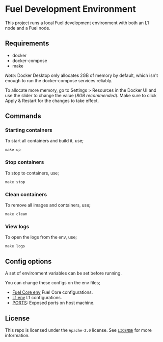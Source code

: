 # Fuel Development Environment

This project runs a local Fuel development environment with both an L1 node and a Fuel node.

## Requirements

- docker
- docker-compose
- make

_Note_: Docker Desktop only allocates 2GB of memory by default, which isn't enough to run the docker-compose services reliably.

To allocate more memory, go to Settings > Resources in the Docker UI and use the slider to change the value (_8GB recommended_). Make sure to click Apply & Restart for the changes to take effect.

## Commands

### Starting containers

To start all containers and build it, use;

```
make up
```

### Stop containers

To stop to containers, use;

```
make stop
```

### Clean containers

To remove all images and containers, use;

```
make clean
```

### View logs

To open the logs from the env, use;

```
make logs
```

## Config options

A set of environment variables can be set before running.

You can change these configs on the env files;

- [Fuel Core env](./envs/fuel_core.env) Fuel Core configurations.
- [L1 env](./envs/l1_chain.env) L1 configurations.
- [PORTS](./envs/ports.env): Exposed ports on host machine.

## License

This repo is licensed under the `Apache-2.0` license. See [`LICENSE`](./LICENSE) for more information.
